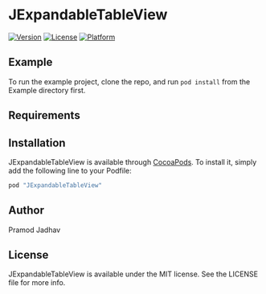 # JExpandableTableView

[![Version](https://img.shields.io/cocoapods/v/JExpandableTableView.svg?style=flat)](http://cocoapods.org/pods/JExpandableTableView)
[![License](https://img.shields.io/cocoapods/l/JExpandableTableView.svg?style=flat)](http://cocoapods.org/pods/JExpandableTableView)
[![Platform](https://img.shields.io/cocoapods/p/JExpandableTableView.svg?style=flat)](http://cocoapods.org/pods/JExpandableTableView)

## Example

To run the example project, clone the repo, and run `pod install` from the Example directory first.

## Requirements

## Installation

JExpandableTableView is available through [CocoaPods](http://cocoapods.org). To install
it, simply add the following line to your Podfile:

```ruby
pod "JExpandableTableView"
```

## Author

Pramod Jadhav

## License

JExpandableTableView is available under the MIT license. See the LICENSE file for more info.
